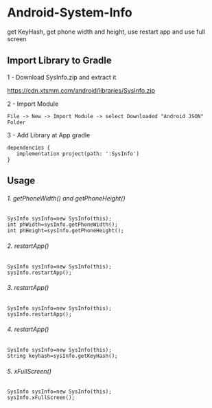 # Android-System-Info
get KeyHash, get phone width and height, use restart app and use full screen

## Import Library to Gradle

1 - Download SysInfo.zip and extract it

https://cdn.xtsmm.com/android/libraries/SysInfo.zip

2 - Import Module

```
File -> New -> Import Module -> select Downloaded "Android JSON" Folder
```

3 - Add Library at App gradle

```
dependencies {
   implementation project(path: ':SysInfo')
}
```

## Usage

###### 1. getPhoneWidth() and  getPhoneHeight()

```
SysInfo sysInfo=new SysInfo(this);
int phWidth=sysInfo.getPhoneWidth();
int phHeight=sysInfo.getPhoneHeight();
```

###### 2. restartApp()

```
SysInfo sysInfo=new SysInfo(this);
sysInfo.restartApp();
```

###### 3. restartApp()

```
SysInfo sysInfo=new SysInfo(this);
sysInfo.restartApp();
```

###### 4. restartApp()

```
SysInfo sysInfo=new SysInfo(this);
String keyhash=sysInfo.getKeyHash();
```

###### 5. xFullScreen()

```
SysInfo sysInfo=new SysInfo(this);
sysInfo.xFullScreen();
```
